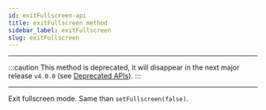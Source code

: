 ```yaml
---
id: exitFullscreen-api
title: exitFullscreen method
sidebar_label: exitFullscreen
slug: exitFullscreen
---
```


---

:::caution
This method is deprecated, it will disappear in the next major
release `v4.0.0` (see [Deprecated APIs](./deprecated.md)).
:::

---

Exit fullscreen mode. Same than `setFullscreen(false)`.
